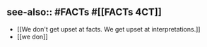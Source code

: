 see-also:: #FACTs #[[FACTs 4CT]]
-
- [[We don't get upset at facts. We get upset at interpretations.]]
- [[we don]]